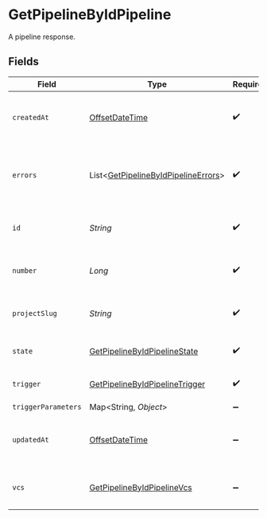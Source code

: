 # GetPipelineByIdPipeline

A pipeline response.


## Fields

| Field                                                                                           | Type                                                                                            | Required                                                                                        | Description                                                                                     | Example                                                                                         |
| ----------------------------------------------------------------------------------------------- | ----------------------------------------------------------------------------------------------- | ----------------------------------------------------------------------------------------------- | ----------------------------------------------------------------------------------------------- | ----------------------------------------------------------------------------------------------- |
| `createdAt`                                                                                     | [OffsetDateTime](https://docs.oracle.com/javase/8/docs/api/java/time/OffsetDateTime.html)       | :heavy_check_mark:                                                                              | The date and time the pipeline was created.                                                     |                                                                                                 |
| `errors`                                                                                        | List<[GetPipelineByIdPipelineErrors](../../models/operations/GetPipelineByIdPipelineErrors.md)> | :heavy_check_mark:                                                                              | A sequence of errors that have occurred within the pipeline.                                    |                                                                                                 |
| `id`                                                                                            | *String*                                                                                        | :heavy_check_mark:                                                                              | The unique ID of the pipeline.                                                                  | 5034460f-c7c4-4c43-9457-de07e2029e7b                                                            |
| `number`                                                                                        | *Long*                                                                                          | :heavy_check_mark:                                                                              | The number of the pipeline.                                                                     | 25                                                                                              |
| `projectSlug`                                                                                   | *String*                                                                                        | :heavy_check_mark:                                                                              | The project-slug for the pipeline.                                                              | gh/CircleCI-Public/api-preview-docs                                                             |
| `state`                                                                                         | [GetPipelineByIdPipelineState](../../models/operations/GetPipelineByIdPipelineState.md)         | :heavy_check_mark:                                                                              | The current state of the pipeline.                                                              |                                                                                                 |
| `trigger`                                                                                       | [GetPipelineByIdPipelineTrigger](../../models/operations/GetPipelineByIdPipelineTrigger.md)     | :heavy_check_mark:                                                                              | A summary of the trigger.                                                                       |                                                                                                 |
| `triggerParameters`                                                                             | Map<String, *Object*>                                                                           | :heavy_minus_sign:                                                                              | N/A                                                                                             |                                                                                                 |
| `updatedAt`                                                                                     | [OffsetDateTime](https://docs.oracle.com/javase/8/docs/api/java/time/OffsetDateTime.html)       | :heavy_minus_sign:                                                                              | The date and time the pipeline was last updated.                                                |                                                                                                 |
| `vcs`                                                                                           | [GetPipelineByIdPipelineVcs](../../models/operations/GetPipelineByIdPipelineVcs.md)             | :heavy_minus_sign:                                                                              | VCS information for the pipeline.                                                               |                                                                                                 |